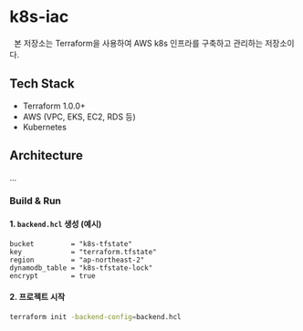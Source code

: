 # k8s-iac

&nbsp; 본 저장소는 Terraform을 사용하여 AWS k8s 인프라를 구축하고 관리하는 저장소이다.

## Tech Stack

- Terraform 1.0.0+
- AWS (VPC, EKS, EC2, RDS 등)
- Kubernetes

## Architecture

...

### Build & Run

#### 1. `backend.hcl` 생성 (예시)

```hcl
bucket         = "k8s-tfstate"
key            = "terraform.tfstate"
region         = "ap-northeast-2"
dynamodb_table = "k8s-tfstate-lock"
encrypt        = true
```

#### 2. 프로젝트 시작

```bash
terraform init -backend-config=backend.hcl
```
